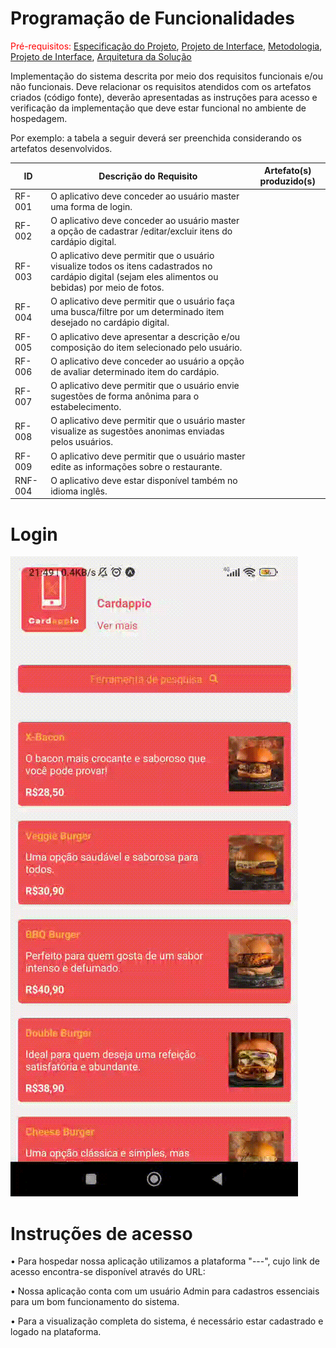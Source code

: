 # Programação de Funcionalidades

<span style="color:red">Pré-requisitos: <a href="2-Especificação do Projeto.md"> Especificação do Projeto</a></span>, <a href="3-Projeto de Interface.md"> Projeto de Interface</a>, <a href="4-Metodologia.md"> Metodologia</a>, <a href="3-Projeto de Interface.md"> Projeto de Interface</a>, <a href="5-Arquitetura da Solução.md"> Arquitetura da Solução</a>

Implementação do sistema descrita por meio dos requisitos funcionais e/ou não funcionais. Deve relacionar os requisitos atendidos com os artefatos criados (código fonte), deverão apresentadas as instruções para acesso e verificação da implementação que deve estar funcional no ambiente de hospedagem.

Por exemplo: a tabela a seguir deverá ser preenchida considerando os artefatos desenvolvidos.

|ID    | Descrição do Requisito  | Artefato(s) produzido(s) |
|------|-----------------------------------------|----|
|RF-001| O aplicativo deve conceder ao usuário master uma forma de login.   |   | 
|RF-002| O aplicativo deve conceder ao usuário master a opção de cadastrar /editar/excluir itens do cardápio digital.  |  |
|RF-003| O aplicativo deve permitir que o usuário visualize todos os itens cadastrados no cardápio digital (sejam eles alimentos ou bebidas) por meio de fotos. |   | 
|RF-004| O aplicativo deve permitir que o usuário faça uma busca/filtre por um determinado item desejado no cardápio digital. |  |
|RF-005| O aplicativo deve apresentar a descrição e/ou composição do item selecionado pelo usuário. |   | 
|RF-006| O aplicativo deve conceder ao usuário a opção de avaliar determinado item do cardápio.|  |
|RF-007| O aplicativo deve permitir que o usuário envie sugestões de forma anônima para o estabelecimento. |   | 
|RF-008| O aplicativo deve permitir que o usuário master visualize as sugestões anonimas enviadas pelos usuários.   |  |
|RF-009| O aplicativo deve permitir que o usuário master edite as informações sobre o restaurante.   |  |
|RNF-004| O aplicativo deve estar disponível também no idioma inglês.  |    |

# Login
![Login](img/Login.gif)

# Instruções de acesso

• Para hospedar nossa aplicação utilizamos a plataforma "---", cujo link de acesso encontra-se disponível através do URL: 

• Nossa aplicação conta com um usuário Admin para cadastros essenciais para um bom funcionamento do sistema.

• Para a visualização completa do sistema, é necessário estar cadastrado e logado na plataforma.  

